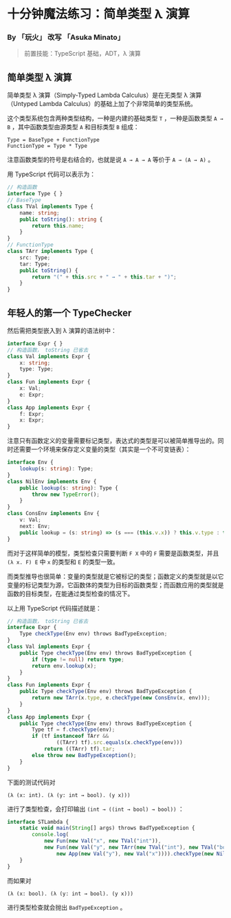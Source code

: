 # 十分钟魔法练习：简单类型 λ 演算

### By 「玩火」 改写 「Asuka Minato」

> 前置技能：TypeScript 基础，ADT，λ 演算

## 简单类型 λ 演算

简单类型 λ 演算（Simply-Typed Lambda Calculus）是在无类型 λ 演算（Untyped Lambda Calculus）的基础上加了个非常简单的类型系统。

这个类型系统包含两种类型结构，一种是内建的基础类型 `T` ，一种是函数类型 `A → B` ，其中函数类型由源类型 `A` 和目标类型 `B` 组成：

```
Type = BaseType + FunctionType
FunctionType = Type * Type
```

注意函数类型的符号是右结合的，也就是说 `A → A → A` 等价于 `A → (A → A)` 。

用 TypeScript 代码可以表示为：

```ts
// 构造函数
interface Type { }
// BaseType
class TVal implements Type {
    name: string;
    public toString(): string {
        return this.name;
    }
}
// FunctionType
class TArr implements Type {
    src: Type;
    tar: Type;
    public toString() {
        return "(" + this.src + " → " + this.tar + ")";
    }
}
```

## 年轻人的第一个 TypeChecker

然后需把类型嵌入到 λ 演算的语法树中：

```ts
interface Expr { }
// 构造函数， toString 已省去
class Val implements Expr {
    x: string;
    type: Type;
}
class Fun implements Expr {
    x: Val;
    e: Expr;
}
class App implements Expr {
    f: Expr;
    x: Expr;
}
```

注意只有函数定义的变量需要标记类型，表达式的类型是可以被简单推导出的。同时还需要一个环境来保存定义变量的类型（其实是一个不可变链表）：

```ts
interface Env {
    lookup(s: string): Type;
}
class NilEnv implements Env {
    public lookup(s: string): Type {
        throw new TypeError();
    }
}
class ConsEnv implements Env {
    v: Val;
    next: Env;
    public lookup = (s: string) => (s === (this.v.x)) ? this.v.type : this.next.lookup(s);
}
```

而对于这样简单的模型，类型检查只需要判断 `F X` 中的 `F` 需要是函数类型，并且 `(λ x. F) E` 中 `x` 的类型和 `E` 的类型一致。

而类型推导也很简单：变量的类型就是它被标记的类型；函数定义的类型就是以它变量的标记类型为源，它函数体的类型为目标的函数类型；而函数应用的类型就是函数的目标类型，在能通过类型检查的情况下。

以上用 TypeScript 代码描述就是：

```ts
// 构造函数， toString 已省去
interface Expr {
    Type checkType(Env env) throws BadTypeException;
}
class Val implements Expr {
    public Type checkType(Env env) throws BadTypeException {
        if (type != null) return type;
        return env.lookup(x);
    }
}
class Fun implements Expr {
    public Type checkType(Env env) throws BadTypeException {
    	return new TArr(x.type, e.checkType(new ConsEnv(x, env)));
    }
}
class App implements Expr {
    public Type checkType(Env env) throws BadTypeException {
        Type tf = f.checkType(env);
        if (tf instanceof TArr &&
                ((TArr) tf).src.equals(x.checkType(env)))
            return ((TArr) tf).tar;
        else throw new BadTypeException();
    }
}
```

下面的测试代码对

 ````
(λ (x: int). (λ (y: int → bool). (y x)))
 ````

进行了类型检查，会打印输出 `(int → ((int → bool) → bool))` ：

```ts
interface STLambda {
    static void main(String[] args) throws BadTypeException {
        console.log(
            new Fun(new Val("x", new TVal("int")),
            new Fun(new Val("y", new TArr(new TVal("int"), new TVal("bool"))),
                new App(new Val("y"), new Val("x")))).checkType(new NilEnv()));
    }
}
```

而如果对

```
(λ (x: bool). (λ (y: int → bool). (y x)))
```

进行类型检查就会抛出 `BadTypeException` 。